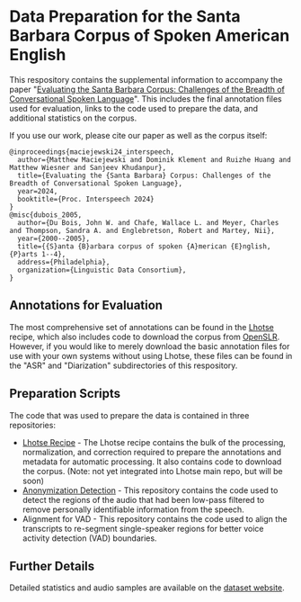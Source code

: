 # Data Preparation for the Santa Barbara Corpus of Spoken American English

This respository contains the supplemental information to accompany the paper "[Evaluating the Santa Barbara Corpus: Challenges of the Breadth of Conversational Spoken Language](https://www.isca-archive.org/interspeech_2024/maciejewski24_interspeech.html)".
This includes the final annotation files used for evaluation, links to the code used to prepare the data, and additional statistics on the corpus.

If you use our work, please cite our paper as well as the corpus itself:
```
@inproceedings{maciejewski24_interspeech,
  author={Matthew Maciejewski and Dominik Klement and Ruizhe Huang and Matthew Wiesner and Sanjeev Khudanpur},
  title={Evaluating the {Santa Barbara} Corpus: Challenges of the Breadth of Conversational Spoken Language},
  year=2024,
  booktitle={Proc. Interspeech 2024}
}
@misc{dubois_2005,
  author={Du Bois, John W. and Chafe, Wallace L. and Meyer, Charles and Thompson, Sandra A. and Englebretson, Robert and Martey, Nii},
  year={2000--2005},
  title={{S}anta {B}arbara corpus of spoken {A}merican {E}nglish, {P}arts 1--4},
  address={Philadelphia},
  organization={Linguistic Data Consortium},
}
```

## Annotations for Evaluation

The most comprehensive set of annotations can be found in the [Lhotse](https://github.com/mmaciej2/lhotse/tree/sbcsae) recipe, which also includes code to download the corpus from [OpenSLR](https://openslr.org/155/).
However, if you would like to merely download the basic annotation files for use with your own systems without using Lhotse, these files can be found in the "ASR" and "Diarization" subdirectories of this respository.

## Preparation Scripts

The code that was used to prepare the data is contained in three repositories:

- [Lhotse Recipe](https://github.com/mmaciej2/lhotse/tree/sbcsae) - The Lhotse recipe contains the bulk of the processing, normalization, and correction required to prepare the annotations and metadata for automatic processing. It also contains code to download the corpus. (Note: not yet integrated into Lhotse main repo, but will be soon)
- [Anonymization Detection](https://github.com/mmaciej2/sbcsae_anon_detection) - This repository contains the code used to detect the regions of the audio that had been low-pass filtered to remove personally identifiable information from the speech.
-  Alignment for VAD - This repository contains the code used to align the transcripts to re-segment single-speaker regions for better voice activity detection (VAD) boundaries.

## Further Details

Detailed statistics and audio samples are available on the [dataset website](https://domklement.github.io/sbcsae/).
